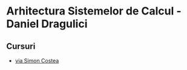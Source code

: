 # Arhitectura Sistemelor de Calcul - Daniel Dragulici

## Cursuri

* [via Simon Costea](https://www.dropbox.com/sh/0qguizsr81fq3wb/AAAiW5RvqL05leoS0bwI4AOFa?dl=0)
